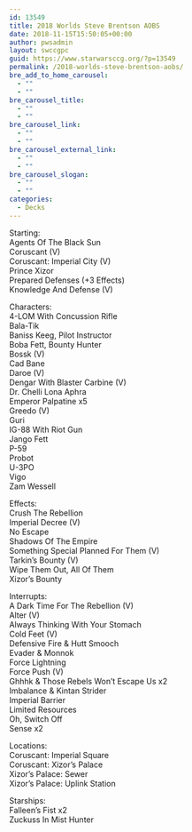 ```yaml
---
id: 13549
title: 2018 Worlds Steve Brentson AOBS
date: 2018-11-15T15:50:05+00:00
author: pwsadmin
layout: swccgpc
guid: https://www.starwarsccg.org/?p=13549
permalink: /2018-worlds-steve-brentson-aobs/
bre_add_to_home_carousel:
  - ""
  - ""
bre_carousel_title:
  - ""
  - ""
bre_carousel_link:
  - ""
  - ""
bre_carousel_external_link:
  - ""
  - ""
bre_carousel_slogan:
  - ""
  - ""
categories:
  - Decks
---
```

Starting:  
Agents Of The Black Sun  
Coruscant (V)  
Coruscant: Imperial City (V)  
Prince Xizor  
Prepared Defenses (+3 Effects)  
Knowledge And Defense (V)

Characters:  
4-LOM With Concussion Rifle  
Bala-Tik  
Baniss Keeg, Pilot Instructor  
Boba Fett, Bounty Hunter  
Bossk (V)  
Cad Bane  
Daroe (V)  
Dengar With Blaster Carbine (V)  
Dr. Chelli Lona Aphra  
Emperor Palpatine x5  
Greedo (V)  
Guri  
IG-88 With Riot Gun  
Jango Fett  
P-59  
Probot  
U-3PO  
Vigo  
Zam Wessell

Effects:  
Crush The Rebellion  
Imperial Decree (V)  
No Escape  
Shadows Of The Empire  
Something Special Planned For Them (V)  
Tarkin&#8217;s Bounty (V)  
Wipe Them Out, All Of Them  
Xizor’s Bounty

Interrupts:  
A Dark Time For The Rebellion (V)  
Alter (V)  
Always Thinking With Your Stomach  
Cold Feet (V)  
Defensive Fire & Hutt Smooch  
Evader & Monnok  
Force Lightning  
Force Push (V)  
Ghhhk & Those Rebels Won&#8217;t Escape Us x2  
Imbalance & Kintan Strider  
Imperial Barrier  
Limited Resources  
Oh, Switch Off  
Sense x2

Locations:  
Coruscant: Imperial Square  
Coruscant: Xizor’s Palace  
Xizor’s Palace: Sewer  
Xizor’s Palace: Uplink Station

Starships:  
Falleen&#8217;s Fist x2  
Zuckuss In Mist Hunter
